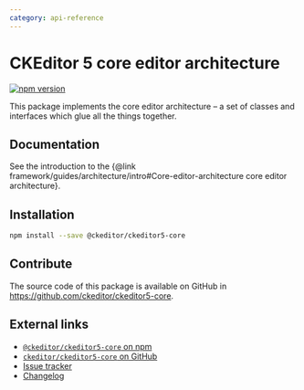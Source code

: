 ```yaml
---
category: api-reference
---
```


# CKEditor 5 core editor architecture

[![npm version](https://badge.fury.io/js/%40ckeditor%2Fckeditor5-core.svg)](https://www.npmjs.com/package/@ckeditor/ckeditor5-core)

This package implements the core editor architecture – a set of classes and interfaces which glue all the things together.

## Documentation

See the introduction to the {@link framework/guides/architecture/intro#Core-editor-architecture core editor architecture}.

## Installation

```bash
npm install --save @ckeditor/ckeditor5-core
```

## Contribute

The source code of this package is available on GitHub in https://github.com/ckeditor/ckeditor5-core.

## External links

* [`@ckeditor/ckeditor5-core` on npm](https://www.npmjs.com/package/@ckeditor/ckeditor5-core)
* [`ckeditor/ckeditor5-core` on GitHub](https://github.com/ckeditor/ckeditor5-core)
* [Issue tracker](https://github.com/ckeditor/ckeditor5-core/issues)
* [Changelog](https://github.com/ckeditor/ckeditor5-core/blob/master/CHANGELOG.md)
